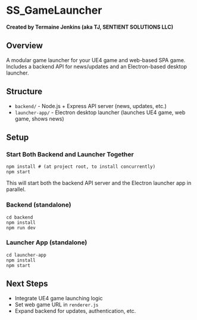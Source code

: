 # SS_GameLauncher

**Created by Termaine Jenkins (aka TJ, SENTIENT SOLUTIONS LLC)**

## Overview
A modular game launcher for your UE4 game and web-based SPA game. Includes a backend API for news/updates and an Electron-based desktop launcher.

## Structure
- `backend/` - Node.js + Express API server (news, updates, etc.)
- `launcher-app/` - Electron desktop launcher (launches UE4 game, web game, shows news)

## Setup

### Start Both Backend and Launcher Together
```
npm install # (at project root, to install concurrently)
npm start
```
This will start both the backend API server and the Electron launcher app in parallel.

### Backend (standalone)
```
cd backend
npm install
npm run dev
```

### Launcher App (standalone)
```
cd launcher-app
npm install
npm start
```

## Next Steps
- Integrate UE4 game launching logic
- Set web game URL in `renderer.js`
- Expand backend for updates, authentication, etc. 